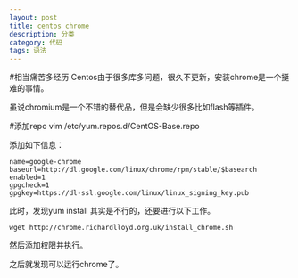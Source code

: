 ```yaml
---
layout: post
title: centos chrome
description: 分类
category: 代码
tags: 语法
---
```

#相当痛苦多经历
Centos由于很多库多问题，很久不更新，安装chrome是一个挺难的事情。

虽说chromium是一个不错的替代品，但是会缺少很多比如flash等插件。

#添加repo
	vim /etc/yum.repos.d/CentOS-Base.repo

添加如下信息：

	name=google-chrome
	baseurl=http://dl.google.com/linux/chrome/rpm/stable/$basearch
	enabled=1
	gpgcheck=1
	gpgkey=https://dl-ssl.google.com/linux/linux_signing_key.pub

此时，发现yum install 其实是不行的，还要进行以下工作。

	wget http://chrome.richardlloyd.org.uk/install_chrome.sh
然后添加权限并执行。

之后就发现可以运行chrome了。
